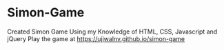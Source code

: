 # Simon-Game
Created Simon Game Using my Knowledge of HTML, CSS, Javascript and jQuery
Play the game at https://ujjwalnv.github.io/simon-game
